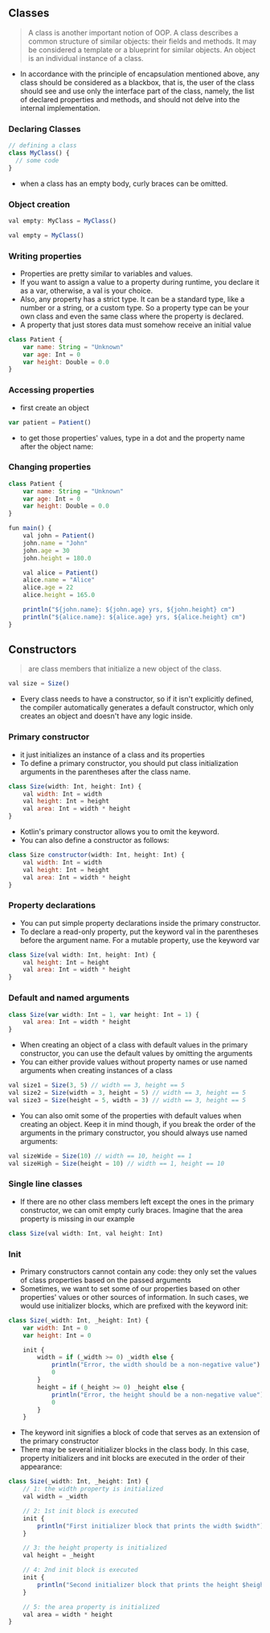 ## Classes
> A class is another important notion of OOP. A class describes a common structure of similar objects: their fields and methods. It may be considered a template or a blueprint for similar objects. An object is an individual instance of a class.

- In accordance with the principle of encapsulation mentioned above, any class should be considered as a blackbox, that is, the user of the class should see and use only the interface part of the class, namely, the list of declared properties and methods, and should not delve into the internal implementation.

### Declaring Classes
```js
// defining a class
class MyClass() {
  // some code
}
```
+ when a class has an empty body, curly braces can be omitted.

### Object creation
```js
val empty: MyClass = MyClass()

val empty = MyClass()
```

### Writing properties
+ Properties are pretty similar to variables and values.
+ If you want to assign a value to a property during runtime, you declare it as a var, otherwise, a val is your choice.
+ Also, any property has a strict type. It can be a standard type, like a number or a string, or a custom type. So a property type can be your own class and even the same class where the property is declared.
+ A property that just stores data must somehow receive an initial value

```js
class Patient {
    var name: String = "Unknown"
    var age: Int = 0
    var height: Double = 0.0
}
```

### Accessing properties
- first create an object
```js
var patient = Patient()
```
- to get those properties' values, type in a dot and the property name after the object name:


### Changing properties
```js
class Patient {
    var name: String = "Unknown"
    var age: Int = 0
    var height: Double = 0.0
}

fun main() {
    val john = Patient()
    john.name = "John"
    john.age = 30
    john.height = 180.0

    val alice = Patient()
    alice.name = "Alice"
    alice.age = 22
    alice.height = 165.0

    println("${john.name}: ${john.age} yrs, ${john.height} cm")
    println("${alice.name}: ${alice.age} yrs, ${alice.height} cm")
}
```

## Constructors
> are class members that initialize a new object of the class.

```js
val size = Size()
```
- Every class needs to have a constructor, so if it isn't explicitly defined, the compiler automatically generates a default constructor, which only creates an object and doesn't have any logic inside.

### Primary constructor
- it just initializes an instance of a class and its properties
- To define a primary constructor, you should put class initialization arguments in the parentheses after the class name.
```js
class Size(width: Int, height: Int) {
    val width: Int = width
    val height: Int = height
    val area: Int = width * height
}
```
- Kotlin's primary constructor allows you to omit the keyword.
- You can also define a constructor as follows:
```js
class Size constructor(width: Int, height: Int) {
    val width: Int = width
    val height: Int = height
    val area: Int = width * height
}
```

### Property declarations
- You can put simple property declarations inside the primary constructor.
- To declare a read-only property, put the keyword val in the parentheses before the argument name. For a mutable property, use the keyword var
```js
class Size(val width: Int, height: Int) {
    val height: Int = height
    val area: Int = width * height
}
```

### Default and named arguments
```js
class Size(var width: Int = 1, var height: Int = 1) {
    val area: Int = width * height
}
```
- When creating an object of a class with default values in the primary constructor, you can use the default values by omitting the arguments
- You can either provide values without property names or use named arguments when creating instances of a class
```js
val size1 = Size(3, 5) // width == 3, height == 5
val size2 = Size(width = 3, height = 5) // width == 3, height == 5
val size3 = Size(height = 5, width = 3) // width == 3, height == 5
```
- You can also omit some of the properties with default values when creating an object. Keep it in mind though, if you break the order of the arguments in the primary constructor, you should always use named arguments:
```js
val sizeWide = Size(10) // width == 10, height == 1
val sizeHigh = Size(height = 10) // width == 1, height == 10
```

### Single line classes
- If there are no other class members left except the ones in the primary constructor, we can omit empty curly braces. Imagine that the area property is missing in our example
```js
class Size(val width: Int, val height: Int)
```

### Init
- Primary constructors cannot contain any code: they only set the values of class properties based on the passed arguments
- Sometimes, we want to set some of our properties based on other properties' values or other sources of information. In such cases, we would use initializer blocks, which are prefixed with the keyword init:
```js
class Size(_width: Int, _height: Int) {
    var width: Int = 0
    var height: Int = 0

    init {
        width = if (_width >= 0) _width else {
            println("Error, the width should be a non-negative value")
            0
        }
        height = if (_height >= 0) _height else {
            println("Error, the height should be a non-negative value")
            0
        }
    }

```
- The keyword init signifies a block of code that serves as an extension of the primary constructor
- There may be several initializer blocks in the class body. In this case, property initializers and init blocks are executed in the order of their appearance:
```js
class Size(_width: Int, _height: Int) {
    // 1: the width property is initialized
    val width = _width

    // 2: 1st init block is executed
    init {
        println("First initializer block that prints the width $width")
    }

    // 3: the height property is initialized
    val height = _height

    // 4: 2nd init block is executed
    init {
        println("Second initializer block that prints the height $height")
    }

    // 5: the area property is initialized
    val area = width * height
}
```





















